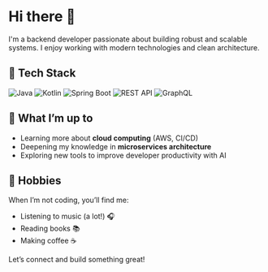# Hi there 👋

I'm a backend developer passionate about building robust and scalable systems. I enjoy working with modern technologies and clean architecture.

## 🧠 Tech Stack
![Java](https://img.shields.io/badge/Java-ED8B00?style=for-the-badge&logo=java&logoColor=white)
![Kotlin](https://img.shields.io/badge/Kotlin-0095D5?style=for-the-badge&logo=kotlin&logoColor=white)
![Spring Boot](https://img.shields.io/badge/Spring_Boot-6DB33F?style=for-the-badge&logo=springboot&logoColor=white)
![REST API](https://img.shields.io/badge/REST_API-005571?style=for-the-badge)
![GraphQL](https://img.shields.io/badge/GraphQL-E10098?style=for-the-badge&logo=graphql&logoColor=white)

## 🎯 What I’m up to
- Learning more about **cloud computing** (AWS, CI/CD)
- Deepening my knowledge in **microservices architecture**
- Exploring new tools to improve developer productivity with AI

## 🎵 Hobbies
When I’m not coding, you’ll find me:
- Listening to music (a lot!) 🎧
- Reading books 📚
- Making coffee ☕

Let’s connect and build something great!
